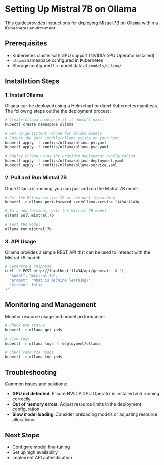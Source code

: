 # Setting Up Mistral 7B on Ollama

This guide provides instructions for deploying Mistral 7B on Ollama within a Kubernetes environment.

## Prerequisites

- Kubernetes cluster with GPU support (NVIDIA GPU Operator installed)
- `ollama` namespace configured in Kubernetes
- Storage configured for model data at `/models/ollama/`

## Installation Steps

### 1. Install Ollama

Ollama can be deployed using a Helm chart or direct Kubernetes manifests. The following steps outline the deployment process:

```bash
# Create Ollama namespace if it doesn't exist
kubectl create namespace ollama

# Set up persistent volume for Ollama models
# Ensure the path /models/ollama exists on your host
kubectl apply -f configs/ollama/ollama-pv.yaml
kubectl apply -f configs/ollama/ollama-pvc.yaml

# Deploy Ollama using the provided deployment configuration
kubectl apply -f configs/ollama/ollama-deployment.yaml
kubectl apply -f configs/ollama/ollama-service.yaml
```

### 2. Pull and Run Mistral 7B

Once Ollama is running, you can pull and run the Mistral 7B model:

```bash
# Get the Ollama service IP or use port-forwarding
kubectl -n ollama port-forward svc/ollama-service 11434:11434

# In a new terminal, pull the Mistral 7B model
ollama pull mistral:7b

# Test the model
ollama run mistral:7b
```

### 3. API Usage

Ollama provides a simple REST API that can be used to interact with the Mistral 7B model:

```bash
# Generate a response
curl -X POST http://localhost:11434/api/generate -d '{
  "model": "mistral:7b",
  "prompt": "What is machine learning?",
  "stream": false
}'
```

## Monitoring and Management

Monitor resource usage and model performance:

```bash
# Check pod status
kubectl -n ollama get pods

# View logs
kubectl -n ollama logs -f deployment/ollama

# Check resource usage
kubectl -n ollama top pods
```

## Troubleshooting

Common issues and solutions:

- **GPU not detected**: Ensure NVIDIA GPU Operator is installed and running correctly
- **Out of memory errors**: Adjust resource limits in the deployment configuration
- **Slow model loading**: Consider preloading models or adjusting resource allocations

## Next Steps

- Configure model fine-tuning
- Set up high availability
- Implement API authentication
